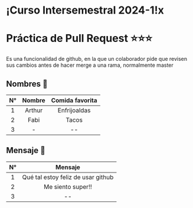 
# ¡Curso Intersemestral 2024-1!x

# Práctica de Pull Request ⭐⭐⭐
Es una funcionalidad de github, en la que un colaborador pide que revisen sus cambios antes de hacer merge a una rama, normalmente master


## Nombres 🌝
|**N°**|**Nombre**|**Comida favorita**|
|:----:|:--------:|:-------:|
|1| Arthur | Enfrijoaldas |
|2|     Fabi     | Tacos |
|3|     -     | -- |


## Mensaje :email:
|**N°**|**Mensaje**|
|:----:|:--------:|
|1|Qué tal estoy feliz de usar github|
|2|             Me siento super!!          |
|3|             --          |
